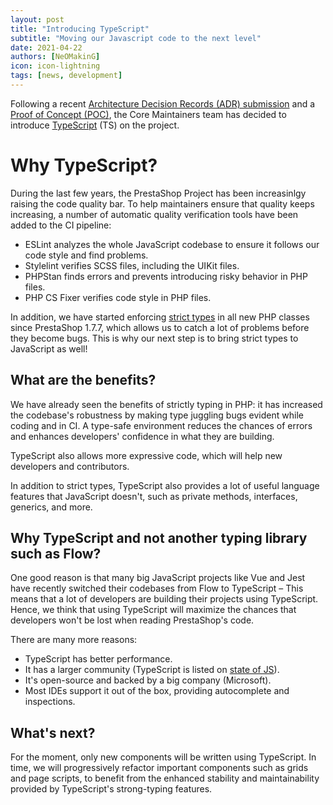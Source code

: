 ```yaml
---
layout: post
title: "Introducing TypeScript"
subtitle: "Moving our Javascript code to the next level"
date: 2021-04-22
authors: [NeOMakinG]
icon: icon-lightning
tags: [news, development]
---
```


Following a recent [Architecture Decision Records (ADR) submission](https://github.com/PrestaShop/ADR/pull/19) and a [Proof of Concept (POC)](https://github.com/PrestaShop/PrestaShop/pull/23221), the Core Maintainers team has decided to introduce [TypeScript](https://www.typescriptlang.org/) (TS) on the project.

# Why TypeScript?

During the last few years, the PrestaShop Project has been increasinlgy raising the code quality bar. To help maintainers ensure that quality keeps increasing, a number of automatic quality verification tools have been added to the CI pipeline:
- ESLint analyzes the whole JavaScript codebase to ensure it follows our code style and find problems.
- Stylelint verifies SCSS files, including the UIKit files.
- PHPStan finds errors and prevents introducing risky behavior in PHP files.
- PHP CS Fixer verifies code style in PHP files.

In addition, we have started enforcing [strict types](https://www.php.net/manual/en/language.types.declarations.php#language.types.declarations.strict) in all new PHP classes since PrestaShop 1.7.7, which allows us to catch a lot of problems before they become bugs. This is why our next step is to bring strict types to JavaScript as well!

## What are the benefits?

We have already seen the benefits of strictly typing in PHP: it has increased the codebase's robustness by making type juggling bugs evident while coding and in CI. A type-safe environment reduces the chances of errors and enhances developers' confidence in what they are building.

TypeScript also allows more expressive code, which will help new developers and contributors.

In addition to strict types, TypeScript also provides a lot of useful language features that JavaScript doesn't, such as private methods, interfaces, generics, and more.

## Why TypeScript and not another typing library such as Flow?

One good reason is that many big JavaScript projects like Vue and Jest have recently switched their codebases from Flow to TypeScript – This means that a lot of developers are building their projects using TypeScript. Hence, we think that using TypeScript will maximize the chances that developers won't be lost when reading PrestaShop's code.

There are many more reasons:
- TypeScript has better performance.
- It has a larger community (TypeScript is listed on [state of JS](https://2020.stateofjs.com/en-US/technologies/)).
- It's open-source and backed by a big company (Microsoft).
- Most IDEs support it out of the box, providing autocomplete and inspections.

## What's next?

For the moment, only new components will be written using TypeScript. In time, we will progressively refactor important components such as grids and page scripts, to benefit from the enhanced stability and maintainability provided by TypeScript's strong-typing features.
